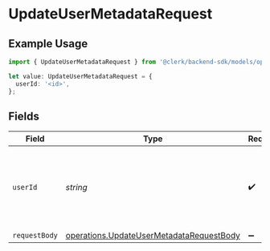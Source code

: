 # UpdateUserMetadataRequest

## Example Usage

```typescript
import { UpdateUserMetadataRequest } from '@clerk/backend-sdk/models/operations';

let value: UpdateUserMetadataRequest = {
  userId: '<id>',
};
```

## Fields

| Field         | Type                                                                                                 | Required           | Description                                                  |
| ------------- | ---------------------------------------------------------------------------------------------------- | ------------------ | ------------------------------------------------------------ |
| `userId`      | _string_                                                                                             | :heavy_check_mark: | The ID of the user whose metadata will be updated and merged |
| `requestBody` | [operations.UpdateUserMetadataRequestBody](../../models/operations/updateusermetadatarequestbody.md) | :heavy_minus_sign: | N/A                                                          |
